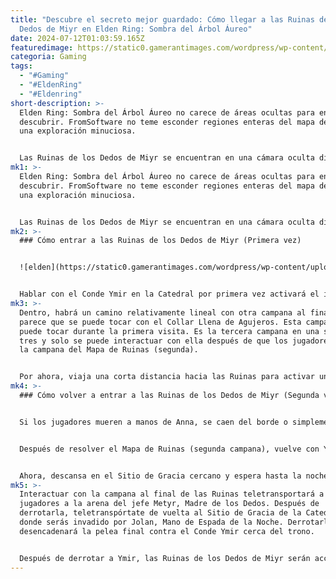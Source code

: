 ```yaml
---
title: "Descubre el secreto mejor guardado: Cómo llegar a las Ruinas de los
  Dedos de Miyr en Elden Ring: Sombra del Árbol Áureo"
date: 2024-07-12T01:03:59.165Z
featuredimage: https://static0.gamerantimages.com/wordpress/wp-content/uploads/2024/07/how-to-get-to-the-finger-ruins-of-miyr-in-elden-ring-shadow-of-the-erdtree-feature-image.jpg?q=49&fit=crop&w=1100&h=618&dpr=2
categoria: Gaming
tags:
  - "#Gaming"
  - "#EldenRing"
  - "#Eldenring"
short-description: >-
  Elden Ring: Sombra del Árbol Áureo no carece de áreas ocultas para encontrar y
  descubrir. FromSoftware no teme esconder regiones enteras del mapa detrás de
  una exploración minuciosa.


  Las Ruinas de los Dedos de Miyr se encuentran en una cámara oculta directamente debajo del trono del Conde Ymir en la Catedral de Manus Metyr. Los jugadores solo podrán acceder a e
mk1: >-
  Elden Ring: Sombra del Árbol Áureo no carece de áreas ocultas para encontrar y
  descubrir. FromSoftware no teme esconder regiones enteras del mapa detrás de
  una exploración minuciosa.


  Las Ruinas de los Dedos de Miyr se encuentran en una cámara oculta directamente debajo del trono del Conde Ymir en la Catedral de Manus Metyr. Los jugadores solo podrán acceder a esta área interactuando con el trono de Ymir cuando no esté sentado en él. Solo hay dos ocasiones en las que esto ocurre.
mk2: >-
  ### Cómo entrar a las Ruinas de los Dedos de Miyr (Primera vez)


  ![elden](https://static0.gamerantimages.com/wordpress/wp-content/uploads/2024/06/elden-ring-shadow-of-the-erdtree-path-to-cathedral-of-manus-metyr-and-count-ymir.jpeg?q=70&fit=crop&w=1500&dpr=1 "elden")


  Hablar con el Conde Ymir en la Catedral por primera vez activará el inicio de su línea de misiones, en la cual pedirá a los jugadores que toquen una campana con el Collar Llena de Agujeros. También entregará un Mapa de Ruinas que indica a dónde ir. Después de que los jugadores sigan el mapa, toquen la campana y regresen a la Catedral, encontrarán que Ymir ya no está en su asiento, sino fuera de la Catedral hablando con una lápida. Los jugadores pueden aprovechar esta oportunidad para interactuar con el trono y revelar la escalera que conduce a las Ruinas de los Dedos de Miyr debajo.
mk3: >-
  Dentro, habrá un camino relativamente lineal con otra campana al final que
  parece que se puede tocar con el Collar Llena de Agujeros. Esta campana no se
  puede tocar durante la primera visita. Es la tercera campana en una serie de
  tres y solo se puede interactuar con ella después de que los jugadores toquen
  la campana del Mapa de Ruinas (segunda).


  Por ahora, viaja una corta distancia hacia las Ruinas para activar una invasión por Anna, Mano de Espada de la Noche. Derrotarla te otorgará las Garras de la Noche. Hay un cadáver a la izquierda con el Recetario del Tejedor de Dedos \[2].
mk4: >-
  ### Cómo volver a entrar a las Ruinas de los Dedos de Miyr (Segunda vez)


  Si los jugadores mueren a manos de Anna, se caen del borde o simplemente salen y descansan en cualquier Sitio de Gracia, el Conde Ymir volverá a su trono y el camino estará bloqueado. Ninguna cantidad de diálogos lo convencerá de reubicarse. Esto está diseñado así. Los jugadores solo pueden volver a entrar a las Ruinas de los Dedos de Miyr después de tocar la segunda campana en las Ruinas de los Dedos de Dheo.


  Después de resolver el Mapa de Ruinas (segunda campana), vuelve con Ymir y habla con él para recibir el Mapa de Ruinas (tercera campana). Si se ve en el inventario, está claro que el mapa apunta hacia las Ruinas de los Dedos de Miyr.


  Ahora, descansa en el Sitio de Gracia cercano y espera hasta la noche. Ymir desaparecerá de su trono una vez más y los jugadores podrán acceder nuevamente a Miyr.
mk5: >-
  Interactuar con la campana al final de las Ruinas teletransportará a los
  jugadores a la arena del jefe Metyr, Madre de los Dedos. Después de
  derrotarla, teletranspórtate de vuelta al Sitio de Gracia de la Catedral,
  donde serás invadido por Jolan, Mano de Espada de la Noche. Derrotarla
  desencadenará la pelea final contra el Conde Ymir cerca del trono.


  Después de derrotar a Ymir, las Ruinas de los Dedos de Miyr serán accesibles de forma permanente.
---
```

